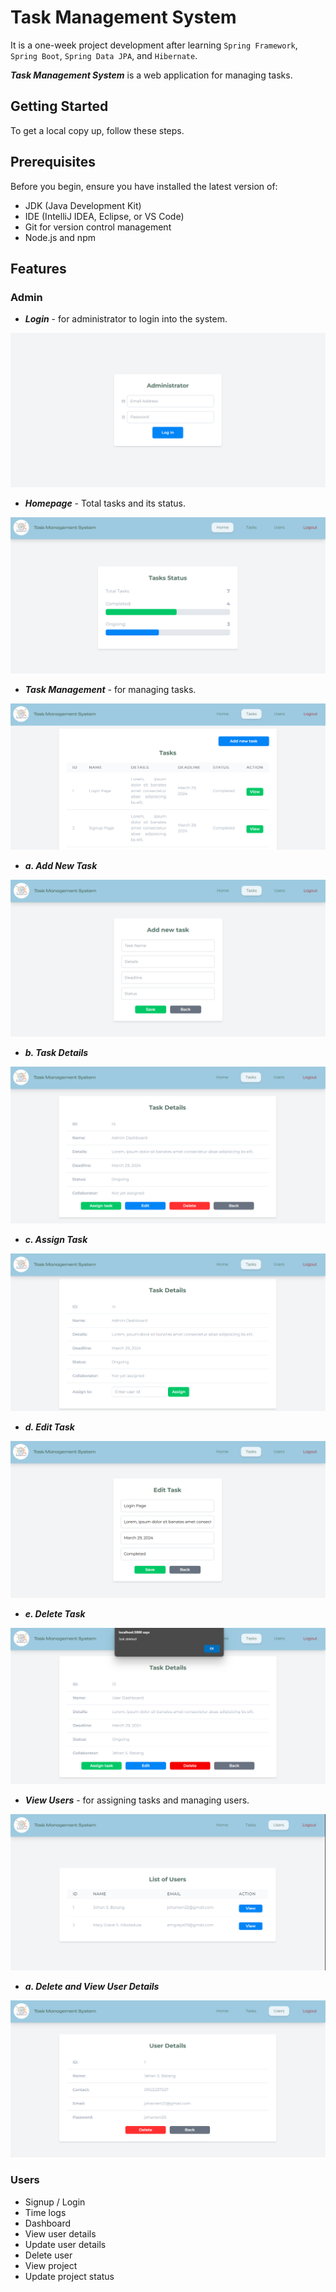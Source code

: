 # Task Management System

It is a one-week project development after learning `Spring Framework`, `Spring Boot`, `Spring Data JPA`, and `Hibernate`.

**_Task Management System_** is a web application for managing tasks.

## Getting Started

To get a local copy up, follow these steps.

## Prerequisites

Before you begin, ensure you have installed the latest version of:

- JDK (Java Development Kit)
- IDE (IntelliJ IDEA, Eclipse, or VS Code)
- Git for version control management
- Node.js and npm

## Features

### Admin

- **_Login_** - for administrator to login into the system.

![Administrator Login](./readme/adminLogin.png)

- **_Homepage_** - Total tasks and its status.

![Admin Homepage](./readme/adminHomepage.png)

- ___Task Management___ - for managing tasks.

![Task Management](./readme/taskManagement.png)

- ___a. Add New Task___ 

![Add New Task](./readme/addTask.png)

- ___b. Task Details___ 

![Task Details](./readme/taskDetails.png)

- ___c. Assign Task___ 

![Assign Task](./readme/assignTask.png)

- ___d. Edit Task___ 

![Edit Task](./readme/editTask.png)

- ___e. Delete Task___ 

![Delete Task](./readme/taskDeleted.png)

- ___View Users___ - for assigning tasks and managing users.

![View Users](./readme/viewUsers.png)

- ___a. Delete and View User Details___

![View and Delete Users](./readme/viewDeleteUsers.png)


### Users

- Signup / Login
- Time logs
- Dashboard
- View user details
- Update user details
- Delete user
- View project
- Update project status
